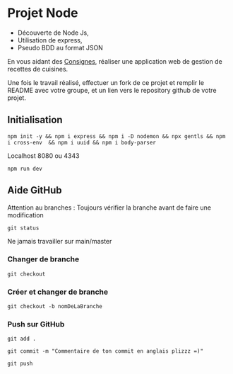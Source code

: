 # Projet Node
- Découverte de Node Js, 
- Utilisation de express,
- Pseudo BDD au format JSON


En vous aidant des [Consignes](Consignes.md), réaliser une application web de gestion de recettes de cuisines.

Une fois le travail réalisé, effectuer un fork de ce projet et remplir le README avec votre groupe, et un lien vers le repository github de votre projet.

## Initialisation

```
npm init -y && npm i express && npm i -D nodemon && npx gentls && npm i cross-env  && npm i uuid && npm i body-parser
```

Localhost 8080 ou 4343
```
npm run dev 
```

## Aide GitHub

Attention au branches : Toujours vérifier la branche avant de faire une modification

```
git status
```

Ne jamais travailler sur main/master

### Changer de branche

```
git checkout
```

### Créer et changer de branche 

```
git checkout -b nomDeLaBranche
```

### Push sur GitHub

```
git add .
```

```
git commit -m "Commentaire de ton commit en anglais plizzz =)"
```

```
git push
```